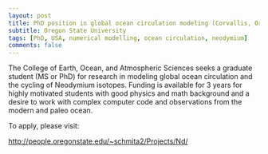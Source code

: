 ```yaml
---
layout: post
title: PhD position in global ocean circulation modeling (Corvallis, Oregon)
subtitle: Oregon State University
tags: [PhD, USA, numerical modelling, ocean circulation, neodymium]
comments: false
---
```

The College of Earth, Ocean, and Atmospheric Sciences seeks a graduate student (MS or PhD) for research in modeling global ocean circulation and the cycling of Neodymium isotopes. Funding is available for 3 years for highly motivated students with good physics and math background and a desire to work with complex computer code and observations from the modern and paleo ocean.

To apply, please visit:

http://people.oregonstate.edu/~schmita2/Projects/Nd/
